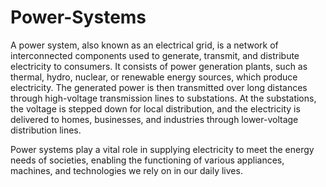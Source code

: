 # Power-Systems

A power system, also known as an electrical grid, is a network of interconnected components used to generate, transmit, and distribute electricity to consumers. It consists of power generation plants, such as thermal, hydro, nuclear, or renewable energy sources, which produce electricity. The generated power is then transmitted over long distances through high-voltage transmission lines to substations. At the substations, the voltage is stepped down for local distribution, and the electricity is delivered to homes, businesses, and industries through lower-voltage distribution lines. 

Power systems play a vital role in supplying electricity to meet the energy needs of societies, enabling the functioning of various appliances, machines, and technologies we rely on in our daily lives.
